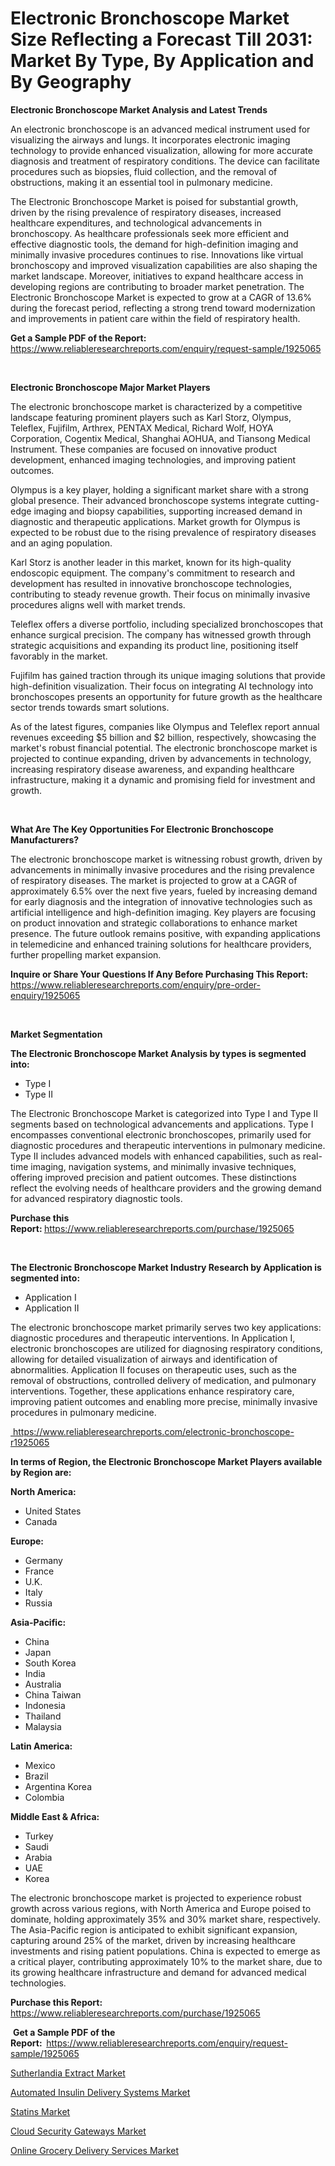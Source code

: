 <p><h1>Electronic Bronchoscope Market Size Reflecting a Forecast Till 2031: Market By Type, By Application and By Geography</h1></p><p><strong>Electronic Bronchoscope Market Analysis and Latest Trends</strong></p>
<p><p>An electronic bronchoscope is an advanced medical instrument used for visualizing the airways and lungs. It incorporates electronic imaging technology to provide enhanced visualization, allowing for more accurate diagnosis and treatment of respiratory conditions. The device can facilitate procedures such as biopsies, fluid collection, and the removal of obstructions, making it an essential tool in pulmonary medicine.</p><p>The Electronic Bronchoscope Market is poised for substantial growth, driven by the rising prevalence of respiratory diseases, increased healthcare expenditures, and technological advancements in bronchoscopy. As healthcare professionals seek more efficient and effective diagnostic tools, the demand for high-definition imaging and minimally invasive procedures continues to rise. Innovations like virtual bronchoscopy and improved visualization capabilities are also shaping the market landscape. Moreover, initiatives to expand healthcare access in developing regions are contributing to broader market penetration. The Electronic Bronchoscope Market is expected to grow at a CAGR of 13.6% during the forecast period, reflecting a strong trend toward modernization and improvements in patient care within the field of respiratory health.</p></p>
<p><strong>Get a Sample PDF of the Report:&nbsp;</strong> <a href="https://www.reliableresearchreports.com/enquiry/request-sample/1925065?utm_campaign=1486&utm_medium=2&utm_source=Github&utm_content=ia&utm_term=24102024&utm_id=electronic-bronchoscope">https://www.reliableresearchreports.com/enquiry/request-sample/1925065</a></p>
<p>&nbsp;</p>
<p><strong>Electronic Bronchoscope Major Market Players</strong></p>
<p><p>The electronic bronchoscope market is characterized by a competitive landscape featuring prominent players such as Karl Storz, Olympus, Teleflex, Fujifilm, Arthrex, PENTAX Medical, Richard Wolf, HOYA Corporation, Cogentix Medical, Shanghai AOHUA, and Tiansong Medical Instrument. These companies are focused on innovative product development, enhanced imaging technologies, and improving patient outcomes.</p><p>Olympus is a key player, holding a significant market share with a strong global presence. Their advanced bronchoscope systems integrate cutting-edge imaging and biopsy capabilities, supporting increased demand in diagnostic and therapeutic applications. Market growth for Olympus is expected to be robust due to the rising prevalence of respiratory diseases and an aging population.</p><p>Karl Storz is another leader in this market, known for its high-quality endoscopic equipment. The company's commitment to research and development has resulted in innovative bronchoscope technologies, contributing to steady revenue growth. Their focus on minimally invasive procedures aligns well with market trends.</p><p>Teleflex offers a diverse portfolio, including specialized bronchoscopes that enhance surgical precision. The company has witnessed growth through strategic acquisitions and expanding its product line, positioning itself favorably in the market.</p><p>Fujifilm has gained traction through its unique imaging solutions that provide high-definition visualization. Their focus on integrating AI technology into bronchoscopes presents an opportunity for future growth as the healthcare sector trends towards smart solutions.</p><p>As of the latest figures, companies like Olympus and Teleflex report annual revenues exceeding $5 billion and $2 billion, respectively, showcasing the market's robust financial potential. The electronic bronchoscope market is projected to continue expanding, driven by advancements in technology, increasing respiratory disease awareness, and expanding healthcare infrastructure, making it a dynamic and promising field for investment and growth.</p></p>
<p>&nbsp;</p>
<p><strong>What Are The Key Opportunities For Electronic Bronchoscope Manufacturers?</strong></p>
<p><p>The electronic bronchoscope market is witnessing robust growth, driven by advancements in minimally invasive procedures and the rising prevalence of respiratory diseases. The market is projected to grow at a CAGR of approximately 6.5% over the next five years, fueled by increasing demand for early diagnosis and the integration of innovative technologies such as artificial intelligence and high-definition imaging. Key players are focusing on product innovation and strategic collaborations to enhance market presence. The future outlook remains positive, with expanding applications in telemedicine and enhanced training solutions for healthcare providers, further propelling market expansion.</p></p>
<p><strong>Inquire or Share Your Questions If Any Before Purchasing This Report:</strong> <a href="https://www.reliableresearchreports.com/enquiry/pre-order-enquiry/1925065?utm_campaign=1486&utm_medium=2&utm_source=Github&utm_content=ia&utm_term=24102024&utm_id=electronic-bronchoscope">https://www.reliableresearchreports.com/enquiry/pre-order-enquiry/1925065</a></p>
<p>&nbsp;</p>
<p><strong>Market Segmentation</strong></p>
<p><strong>The Electronic Bronchoscope Market Analysis by types is segmented into:</strong></p>
<p><ul><li>Type I</li><li>Type II</li></ul></p>
<p><p>The Electronic Bronchoscope Market is categorized into Type I and Type II segments based on technological advancements and applications. Type I encompasses conventional electronic bronchoscopes, primarily used for diagnostic procedures and therapeutic interventions in pulmonary medicine. Type II includes advanced models with enhanced capabilities, such as real-time imaging, navigation systems, and minimally invasive techniques, offering improved precision and patient outcomes. These distinctions reflect the evolving needs of healthcare providers and the growing demand for advanced respiratory diagnostic tools.</p></p>
<p><strong>Purchase this Report:&nbsp;</strong><a href="https://www.reliableresearchreports.com/purchase/1925065?utm_campaign=1486&utm_medium=2&utm_source=Github&utm_content=ia&utm_term=24102024&utm_id=electronic-bronchoscope">https://www.reliableresearchreports.com/purchase/1925065</a></p>
<p>&nbsp;</p>
<p><strong>The Electronic Bronchoscope Market Industry Research by Application is segmented into:</strong></p>
<p><ul><li>Application I</li><li>Application II</li></ul></p>
<p><p>The electronic bronchoscope market primarily serves two key applications: diagnostic procedures and therapeutic interventions. In Application I, electronic bronchoscopes are utilized for diagnosing respiratory conditions, allowing for detailed visualization of airways and identification of abnormalities. Application II focuses on therapeutic uses, such as the removal of obstructions, controlled delivery of medication, and pulmonary interventions. Together, these applications enhance respiratory care, improving patient outcomes and enabling more precise, minimally invasive procedures in pulmonary medicine.</p></p>
<p><a href="https://www.reliableresearchreports.com/electronic-bronchoscope-r1925065?utm_campaign=1486&utm_medium=2&utm_source=Github&utm_content=ia&utm_term=24102024&utm_id=electronic-bronchoscope">&nbsp;https://www.reliableresearchreports.com/electronic-bronchoscope-r1925065</a></p>
<p><strong>In terms of Region, the Electronic Bronchoscope Market Players available by Region are:</strong></p>
<p>
    <p> <strong> North America: </strong>
        <ul>
            <li>United States</li>
            <li>Canada</li>
        </ul>
        </p> 
    <p> <strong> Europe: </strong>
        <ul>
            <li>Germany</li>
            <li>France</li>
            <li>U.K.</li>
            <li>Italy</li>
            <li>Russia</li>
        </ul>
        </p> 
    <p> <strong> Asia-Pacific: </strong>
        <ul>
            <li>China</li>
            <li>Japan</li>
            <li>South Korea</li>
            <li>India</li>
            <li>Australia</li>
            <li>China Taiwan</li>
            <li>Indonesia</li>
            <li>Thailand</li>
            <li>Malaysia</li>
        </ul>
        </p> 
    <p> <strong> Latin America: </strong>
        <ul>
            <li>Mexico</li>
            <li>Brazil</li>
            <li>Argentina Korea</li>
            <li>Colombia</li>
        </ul>
        </p> 
    <p> <strong> Middle East & Africa: </strong>
        <ul>
            <li>Turkey</li>
            <li>Saudi</li>
            <li>Arabia</li>
            <li>UAE</li>
            <li>Korea</li>
        </ul>
    </p>
    </p>
<p><p>The electronic bronchoscope market is projected to experience robust growth across various regions, with North America and Europe poised to dominate, holding approximately 35% and 30% market share, respectively. The Asia-Pacific region is anticipated to exhibit significant expansion, capturing around 25% of the market, driven by increasing healthcare investments and rising patient populations. China is expected to emerge as a critical player, contributing approximately 10% to the market share, due to its growing healthcare infrastructure and demand for advanced medical technologies.</p></p>
<p><strong>Purchase this Report: </strong><a href="https://www.reliableresearchreports.com/purchase/1925065?utm_campaign=1486&utm_medium=2&utm_source=Github&utm_content=ia&utm_term=24102024&utm_id=electronic-bronchoscope">https://www.reliableresearchreports.com/purchase/1925065</a></p>
<p>&nbsp;<strong>Get a Sample PDF of the Report:&nbsp;&nbsp;</strong><a href="https://www.reliableresearchreports.com/enquiry/request-sample/1925065?utm_campaign=1486&utm_medium=2&utm_source=Github&utm_content=ia&utm_term=24102024&utm_id=electronic-bronchoscope">https://www.reliableresearchreports.com/enquiry/request-sample/1925065</a></p>
<p><strong></strong></p>
<p><p><a href="https://www.linkedin.com/pulse/surfing-sutherlandia-extract-wave-riding-market-currents-2031-iiitf?utm_campaign=1486&utm_medium=2&utm_source=Github&utm_content=ia&utm_term=24102024&utm_id=electronic-bronchoscope">Sutherlandia Extract Market</a></p><p><a href="https://www.linkedin.com/pulse/automated-insulin-delivery-systems-market-trends-growth-if5pf?utm_campaign=1486&utm_medium=2&utm_source=Github&utm_content=ia&utm_term=24102024&utm_id=electronic-bronchoscope">Automated Insulin Delivery Systems Market</a></p><p><a href="https://www.linkedin.com/pulse/global-statins-market-trends-forecasts-strategic-analysis-zdlgf?utm_campaign=1486&utm_medium=2&utm_source=Github&utm_content=ia&utm_term=24102024&utm_id=electronic-bronchoscope">Statins Market</a></p><p><a href="https://www.linkedin.com/pulse/cloud-security-gateways-market-size-growth-industry-analysis-g4ypf?utm_campaign=1486&utm_medium=2&utm_source=Github&utm_content=ia&utm_term=24102024&utm_id=electronic-bronchoscope">Cloud Security Gateways Market</a></p><p><a href="https://www.linkedin.com/pulse/deep-dive-online-grocery-delivery-services-market-itstrends-cdu5e?utm_campaign=1486&utm_medium=2&utm_source=Github&utm_content=ia&utm_term=24102024&utm_id=electronic-bronchoscope">Online Grocery Delivery Services Market</a></p></p>